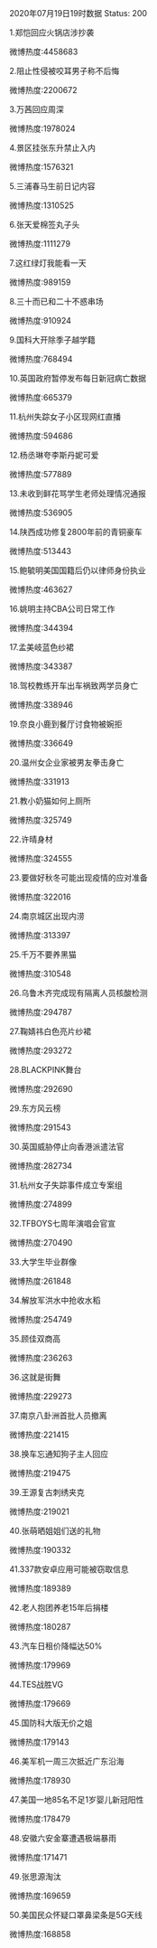 2020年07月19日19时数据
Status: 200

1.郑恺回应火锅店涉抄袭

微博热度:4458683

2.阻止性侵被咬耳男子称不后悔

微博热度:2200672

3.万茜回应周深

微博热度:1978024

4.景区挂张东升禁止入内

微博热度:1576321

5.三浦春马生前日记内容

微博热度:1310525

6.张天爱棉签丸子头

微博热度:1111279

7.这红绿灯我能看一天

微博热度:989159

8.三十而已和二十不惑串场

微博热度:910924

9.国科大开除季子越学籍

微博热度:768494

10.英国政府暂停发布每日新冠病亡数据

微博热度:665379

11.杭州失踪女子小区现网红直播

微博热度:594686

12.杨丞琳夸李斯丹妮可爱

微博热度:577889

13.未收到鲜花骂学生老师处理情况通报

微博热度:536905

14.陕西成功修复2800年前的青铜豪车

微博热度:513443

15.鲍毓明美国国籍后仍以律师身份执业

微博热度:463627

16.姚明主持CBA公司日常工作

微博热度:344394

17.孟美岐蓝色纱裙

微博热度:343387

18.驾校教练开车出车祸致两学员身亡

微博热度:338946

19.奈良小鹿到餐厅讨食物被婉拒

微博热度:336649

20.温州女企业家被男友拳击身亡

微博热度:331913

21.教小奶猫如何上厕所

微博热度:325749

22.许晴身材

微博热度:324555

23.要做好秋冬可能出现疫情的应对准备

微博热度:322016

24.南京城区出现内涝

微博热度:313397

25.千万不要养黑猫

微博热度:310548

26.乌鲁木齐完成现有隔离人员核酸检测

微博热度:294787

27.鞠婧祎白色亮片纱裙

微博热度:293272

28.BLACKPINK舞台

微博热度:292690

29.东方风云榜

微博热度:291543

30.英国威胁停止向香港派遣法官

微博热度:282734

31.杭州女子失踪事件成立专案组

微博热度:274899

32.TFBOYS七周年演唱会官宣

微博热度:270490

33.大学生毕业群像

微博热度:261848

34.解放军洪水中抢收水稻

微博热度:254749

35.顾佳双商高

微博热度:236263

36.这就是街舞

微博热度:229273

37.南京八卦洲首批人员撤离

微博热度:221415

38.换车忘通知狗子主人回应

微博热度:219475

39.王源复古刺绣夹克

微博热度:219021

40.张萌晒姐姐们送的礼物

微博热度:190332

41.337款安卓应用可能被窃取信息

微博热度:189389

42.老人抱团养老15年后捐楼

微博热度:180287

43.汽车日租价降幅达50%

微博热度:179969

44.TES战胜VG

微博热度:179669

45.国防科大版无价之姐

微博热度:179143

46.美军机一周三次抵近广东沿海

微博热度:178930

47.美国一地85名不足1岁婴儿新冠阳性

微博热度:178479

48.安徽六安金寨遭遇极端暴雨

微博热度:171471

49.张思源淘汰

微博热度:169659

50.美国民众怀疑口罩鼻梁条是5G天线

微博热度:168858

